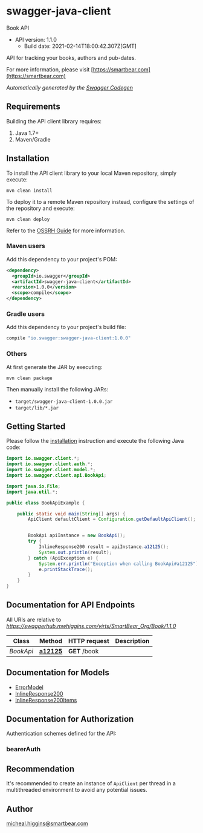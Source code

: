 # swagger-java-client

Book API
- API version: 1.1.0
  - Build date: 2021-02-14T18:00:42.307Z[GMT]

API for tracking your books, authors and pub-dates.

  For more information, please visit [https://smartbear.com](https://smartbear.com)

*Automatically generated by the [Swagger Codegen](https://github.com/swagger-api/swagger-codegen)*


## Requirements

Building the API client library requires:
1. Java 1.7+
2. Maven/Gradle

## Installation

To install the API client library to your local Maven repository, simply execute:

```shell
mvn clean install
```

To deploy it to a remote Maven repository instead, configure the settings of the repository and execute:

```shell
mvn clean deploy
```

Refer to the [OSSRH Guide](http://central.sonatype.org/pages/ossrh-guide.html) for more information.

### Maven users

Add this dependency to your project's POM:

```xml
<dependency>
  <groupId>io.swagger</groupId>
  <artifactId>swagger-java-client</artifactId>
  <version>1.0.0</version>
  <scope>compile</scope>
</dependency>
```

### Gradle users

Add this dependency to your project's build file:

```groovy
compile "io.swagger:swagger-java-client:1.0.0"
```

### Others

At first generate the JAR by executing:

```shell
mvn clean package
```

Then manually install the following JARs:

* `target/swagger-java-client-1.0.0.jar`
* `target/lib/*.jar`

## Getting Started

Please follow the [installation](#installation) instruction and execute the following Java code:

```java
import io.swagger.client.*;
import io.swagger.client.auth.*;
import io.swagger.client.model.*;
import io.swagger.client.api.BookApi;

import java.io.File;
import java.util.*;

public class BookApiExample {

    public static void main(String[] args) {
        ApiClient defaultClient = Configuration.getDefaultApiClient();


        BookApi apiInstance = new BookApi();
        try {
            InlineResponse200 result = apiInstance.a12125();
            System.out.println(result);
        } catch (ApiException e) {
            System.err.println("Exception when calling BookApi#a12125");
            e.printStackTrace();
        }
    }
}
```

## Documentation for API Endpoints

All URIs are relative to *https://swaggerhub.mwhiggins.com/virts/SmartBear_Org/Book/1.1.0*

Class | Method | HTTP request | Description
------------ | ------------- | ------------- | -------------
*BookApi* | [**a12125**](docs/BookApi.md#a12125) | **GET** /book | 

## Documentation for Models

 - [ErrorModel](docs/ErrorModel.md)
 - [InlineResponse200](docs/InlineResponse200.md)
 - [InlineResponse200Items](docs/InlineResponse200Items.md)

## Documentation for Authorization

Authentication schemes defined for the API:
### bearerAuth



## Recommendation

It's recommended to create an instance of `ApiClient` per thread in a multithreaded environment to avoid any potential issues.

## Author

micheal.higgins@smartbear.com
